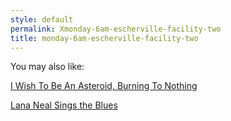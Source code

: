 ```yaml
---
style: default
permalink: Xmonday-6am-escherville-facility-two
title: monday-6am-escherville-facility-two
---
```

You may also like:

[I Wish To Be An Asteroid, Burning To Nothing](http://scp-wiki.net/i-wish-to-be-an-asteroid-burning-to-nothing)

[Lana Neal Sings the Blues](http://scp-wiki.net/lana-neal-sings-the-blues)
